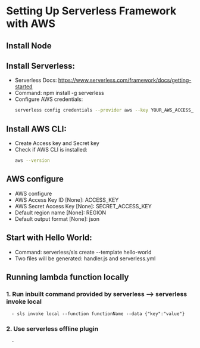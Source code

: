 # Setting Up Serverless Framework with AWS

## Install Node
## Install Serverless:
   - Serverless Docs: https://www.serverless.com/framework/docs/getting-started
   - Command: npm install -g serverless
   - Configure AWS credentials:
     ```bash
     serverless config credentials --provider aws --key YOUR_AWS_ACCESS_KEY --secret YOUR_AWS_SECRET_KEY --profile AccountName
     ```

## Install AWS CLI:
   - Create Access key and Secret key
   - Check if AWS CLI is installed:
     ```bash
     aws --version
     ```

## AWS configure
   - AWS configure
   - AWS Access Key ID [None]: ACCESS_KEY
   - AWS Secret Access Key [None]: SECRET_ACCESS_KEY
   - Default region name [None]: REGION
   - Default output format [None]: json

## Start with Hello World:
   - Command: serverless/sls create --template hello-world
   - Two files will be generated: handler.js and serverless.yml

## Running lambda function locally
  ### 1. Run inbuilt command provided by serverless --> serverless invoke local
      - sls invoke local --function functionName --data {"key":"value"}
  ### 2. Use serverless offline plugin
      - 
